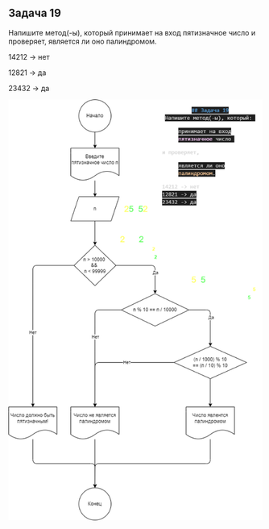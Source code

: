 ## Задача 19


Напишите метод(-ы), который принимает на вход пятизначное число и проверяет, является ли оно палиндромом.

14212 -> нет

12821 -> да

23432 -> да

![Блок-схема](diagramma2.drawio.png)